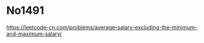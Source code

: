# No1491

https://leetcode-cn.com/problems/average-salary-excluding-the-minimum-and-maximum-salary/
